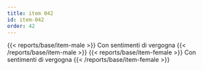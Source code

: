 ```yaml
---
title: item 042
id: item-042
order: 42
---
```

{{< reports/base/item-male >}}
  Con sentimenti di vergogna
{{< /reports/base/item-male >}}
{{< reports/base/item-female >}}
  Con sentimenti di vergogna
{{< /reports/base/item-female >}}